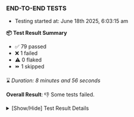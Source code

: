 ### END-TO-END TESTS

- Testing started at: June 18th 2025, 6:03:15 am

**📦 Test Result Summary**

- ✅ 79 passed
- ❌ 1 failed
- ⚠️ 0 flaked
- ⏩ 1 skipped

⌛ _Duration: 8 minutes and 56 seconds_

**Overall Result**: 👎 Some tests failed.



<details>
    <summary>[Show/Hide] Test Result Details</summary>
    <div markdown="1">

| Test | Browser | Test Case | Tags | Result |
| :---: | :---: | :--- | :---: | :---: |
| 1 | chromium-local-provider | Compare test of a performance profile with load generator &quot;fortio&quot; and service mesh &quot;None&quot; |  | ❌ |
| 2 | chromium-local-provider | Delete a performance profile with load generator &quot;fortio&quot; and service mesh &quot;None&quot; |  | ➖ |

</div>
</details>


<!-- To see the full report, please visit our CI/CD pipeline with reporter. -->
